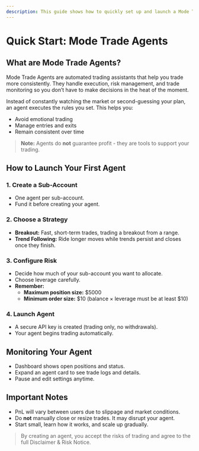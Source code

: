 ```yaml
---
description: This guide shows how to quickly set up and launch a Mode Trade trading agent.
---
```


# Quick Start: Mode Trade Agents

## What are Mode Trade Agents?

Mode Trade Agents are automated trading assistants that help you trade more consistently. They handle execution, risk management, and trade monitoring so you don’t have to make decisions in the heat of the moment.

Instead of constantly watching the market or second-guessing your plan, an agent executes the rules you set. This helps you:

- Avoid emotional trading
- Manage entries and exits
- Remain consistent over time

> **Note:** Agents do **not** guarantee profit - they are tools to support your trading.

## How to Launch Your First Agent

### 1. Create a Sub-Account

- One agent per sub-account.
- Fund it before creating your agent.

### 2. Choose a Strategy

- **Breakout:** Fast, short-term trades, trading a breakout from a range.
- **Trend Following:** Ride longer moves while trends persist and closes once they finish.

### 3. Configure Risk

- Decide how much of your sub-account you want to allocate.
- Choose leverage carefully.
- **Remember:**
  - **Maximum position size:** $5000
  - **Minimum order size:** $10 (balance × leverage must be at least $10)

### 4. Launch Agent

- A secure API key is created (trading only, no withdrawals).
- Your agent begins trading automatically.

## Monitoring Your Agent

- Dashboard shows open positions and status.
- Expand an agent card to see trade logs and details.
- Pause and edit settings anytime.

## Important Notes

- PnL will vary between users due to slippage and market conditions.
- Do **not** manually close or resize trades. It may disrupt your agent.
- Start small, learn how it works, and scale up gradually.

> By creating an agent, you accept the risks of trading and agree to the full Disclaimer & Risk Notice.
